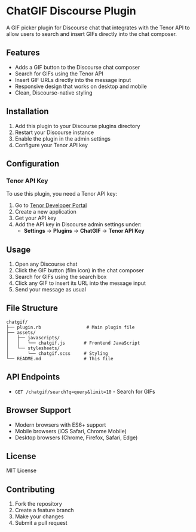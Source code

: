 # ChatGIF Discourse Plugin

A GIF picker plugin for Discourse chat that integrates with the Tenor API to allow users to search and insert GIFs directly into the chat composer.

## Features

- Adds a GIF button to the Discourse chat composer
- Search for GIFs using the Tenor API
- Insert GIF URLs directly into the message input
- Responsive design that works on desktop and mobile
- Clean, Discourse-native styling

## Installation

1. Add this plugin to your Discourse plugins directory
2. Restart your Discourse instance
3. Enable the plugin in the admin settings
4. Configure your Tenor API key

## Configuration

### Tenor API Key

To use this plugin, you need a Tenor API key:

1. Go to [Tenor Developer Portal](https://tenor.com/developer/dashboard)
2. Create a new application
3. Get your API key
4. Add the API key in Discourse admin settings under:
   - **Settings** → **Plugins** → **ChatGIF** → **Tenor API Key**

## Usage

1. Open any Discourse chat
2. Click the GIF button (film icon) in the chat composer
3. Search for GIFs using the search box
4. Click any GIF to insert its URL into the message input
5. Send your message as usual

## File Structure

```
chatgif/
├── plugin.rb                 # Main plugin file
├── assets/
│   ├── javascripts/
│   │   └── chatgif.js       # Frontend JavaScript
│   └── stylesheets/
│       └── chatgif.scss     # Styling
└── README.md                # This file
```

## API Endpoints

- `GET /chatgif/search?q=query&limit=10` - Search for GIFs

## Browser Support

- Modern browsers with ES6+ support
- Mobile browsers (iOS Safari, Chrome Mobile)
- Desktop browsers (Chrome, Firefox, Safari, Edge)

## License

MIT License

## Contributing

1. Fork the repository
2. Create a feature branch
3. Make your changes
4. Submit a pull request
